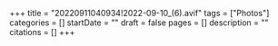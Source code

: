 +++
title = "20220911040934!2022-09-10_(6).avif"
tags = ["Photos"]
categories = []
startDate = ""
draft = false
pages = []
description = ""
citations = []
+++
